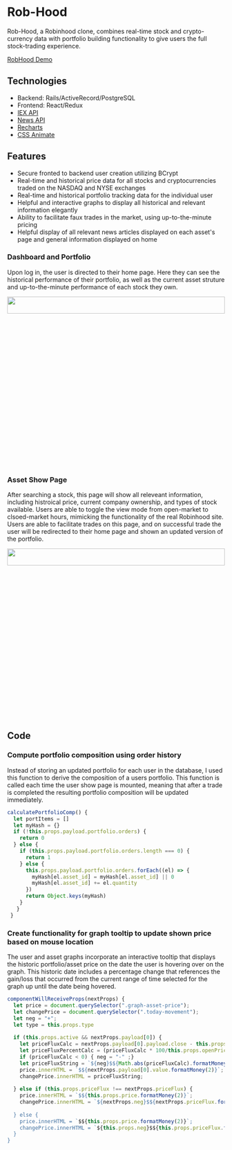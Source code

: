 # Rob-Hood

Rob-Hood, a Robinhood clone, combines real-time stock and crypto-currency data with portfolio building functionality to give users the full stock-trading experience.

[RobHood Demo](https://rob-hood.herokuapp.com/#/)

## Technologies

+ Backend: Rails/ActiveRecord/PostgreSQL
+ Frontend: React/Redux
+ [IEX API](https://iextrading.com/developer/docs/)
+ [News API](https://newsapi.org/docs)
+ [Recharts](http://recharts.org/en-US/)
+ [CSS Animate](https://daneden.github.io/animate.css/)

## Features 

+ Secure fronted to backend user creation utilizing BCrypt
+ Real-time and historical price data for all stocks and cryptocurrencies traded on the NASDAQ and NYSE exchanges
+ Real-time and historical portfolio tracking data for the individual user
+ Helpful and interactive graphs to display all historical and relevant information elegantly
+ Ability to facilitate faux trades in the market, using up-to-the-minute pricing
+ Helpful display of all relevant news articles displayed on each asset's page and general information displayed on home

### Dashboard and Portfolio
Upon log in, the user is directed to their home page. Here they can see the historical performance of their portfolio, as well as the current asset struture and up-to-the-minute performance of each stock they own.


<img src="https://github.com/NickEcton/RobHood/blob/master/UserHomePageGif.gif" width="100%" height="10%" />

### Asset Show Page
After searching a stock, this page will show all releveant information, including histroical price, current company ownership, and types of stock available. Users are able to toggle the view mode from open-market to clsoed-market hours, mimicking the functionality of the real Robinhood site. Users are able to facilitate trades on this page, and on successful trade the user will be redirected to their home page and shown an updated version of the portfolio.

<img src="https://github.com/NickEcton/RobHood/blob/master/AssetShowPage2.gif" width="100%" height="10%" />

## Code

### Compute portfolio composition using order history

Instead of storing an updated portfolio for each user in the database, I used this function to derive the composition of a users portfolio. This function is called each time the user show page is mounted, meaning that after a trade is completed the resulting portfolio composition will be updated immediately.

```javascript
calculatePortfolioComp() {
  let portItems = []
  let myHash = {}
  if (!this.props.payload.portfolio.orders) {
    return 0
  } else {
    if (this.props.payload.portfolio.orders.length === 0) {
      return 1
    } else {
      this.props.payload.portfolio.orders.forEach((el) => {
        myHash[el.asset_id] = myHash[el.asset_id] || 0
        myHash[el.asset_id] += el.quantity
      })
      return Object.keys(myHash)
    }
   }
 }

```

### Create functionality for graph tooltip to update shown price based on mouse location

The user and asset graphs incorporate an interactive tooltip that displays the historic portfolio/asset price on the date the user is hovering over on the graph. This historic date includes a percentage change that references the gain/loss that occurred from the current range of time selected for the graph up until the date being hovered.

```javascript 
componentWillReceiveProps(nextProps) {
  let price = document.querySelector(".graph-asset-price");
  let changePrice = document.querySelector(".today-movement");
  let neg = "+";
  let type = this.props.type
  
  if (this.props.active && nextProps.payload[0]) {
    let priceFluxCalc = nextProps.payload[0].payload.close - this.props.openPrice;
    let priceFluxPercentCalc = (priceFluxCalc * 100/this.props.openPrice);
    if (priceFluxCalc < 0) { neg = "-" ;}
    let priceFluxString = `${neg}$${Math.abs(priceFluxCalc).formatMoney(2)} (${priceFluxPercentCalc.formatMoney(2)}%)`
    price.innerHTML = `$${nextProps.payload[0].value.formatMoney(2)}`;
    changePrice.innerHTML = priceFluxString;
    
  } else if (this.props.priceFlux !== nextProps.priceFlux) {
    price.innerHTML = `$${this.props.price.formatMoney(2)}`;
    changePrice.innerHTML = `${nextProps.neg}$${nextProps.priceFlux.formatMoney(2) (${nextProps.priceFluxPercent.formatMoney(2)}%)`;
    
  } else {
    price.innerHTML = `$${this.props.price.formatMoney(2)}`;
    changePrice.innerHTML = `${this.props.neg}$${this.props.priceFlux.formatMoney(2)} (${this.props.priceFluxPercent.formatMoney(2)}%)`
  }
}
```

